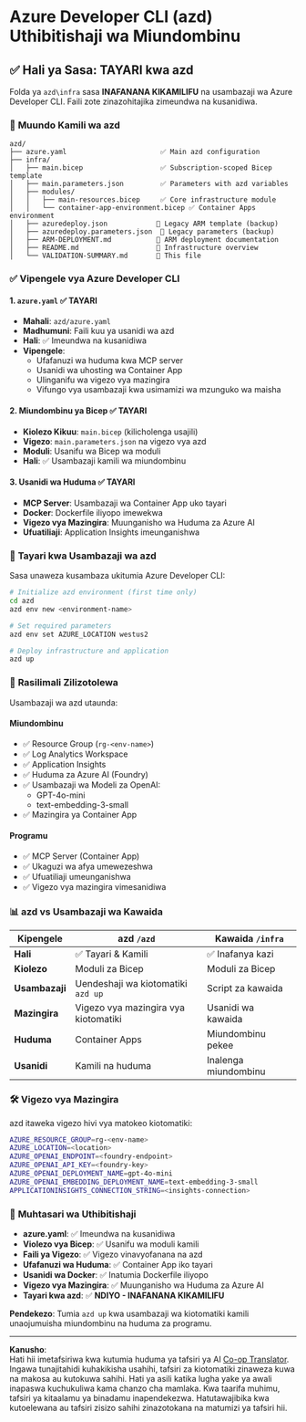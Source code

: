 <!--
CO_OP_TRANSLATOR_METADATA:
{
  "original_hash": "20ed201aa472e9936f4e0c5144626011",
  "translation_date": "2025-09-30T12:58:42+00:00",
  "source_file": "azd/infra/VALIDATION-SUMMARY.md",
  "language_code": "sw"
}
-->
# Azure Developer CLI (azd) Uthibitishaji wa Miundombinu

## ✅ **Hali ya Sasa: TAYARI kwa azd**

Folda ya `azd\infra` sasa **INAFANANA KIKAMILIFU** na usambazaji wa Azure Developer CLI. Faili zote zinazohitajika zimeundwa na kusanidiwa.

### 📁 **Muundo Kamili wa azd**
```
azd/
├── azure.yaml                       ✅ Main azd configuration
├── infra/
│   ├── main.bicep                   ✅ Subscription-scoped Bicep template
│   ├── main.parameters.json         ✅ Parameters with azd variables
│   ├── modules/
│   │   ├── main-resources.bicep     ✅ Core infrastructure module
│   │   └── container-app-environment.bicep ✅ Container Apps environment
│   ├── azuredeploy.json            📄 Legacy ARM template (backup)
│   ├── azuredeploy.parameters.json  📄 Legacy parameters (backup)
│   ├── ARM-DEPLOYMENT.md           📄 ARM deployment documentation
│   ├── README.md                   📄 Infrastructure overview
│   └── VALIDATION-SUMMARY.md       📝 This file
```

### ✅ **Vipengele vya Azure Developer CLI**

#### 1. `azure.yaml` ✅ **TAYARI**
- **Mahali**: `azd/azure.yaml`
- **Madhumuni**: Faili kuu ya usanidi wa azd
- **Hali**: ✅ Imeundwa na kusanidiwa
- **Vipengele**:
  - Ufafanuzi wa huduma kwa MCP server
  - Usanidi wa uhosting wa Container App
  - Ulinganifu wa vigezo vya mazingira
  - Vifungo vya usambazaji kwa usimamizi wa mzunguko wa maisha

#### 2. **Miundombinu ya Bicep** ✅ **TAYARI**
- **Kiolezo Kikuu**: `main.bicep` (kilicholenga usajili)
- **Vigezo**: `main.parameters.json` na vigezo vya azd
- **Moduli**: Usanifu wa Bicep wa moduli
- **Hali**: ✅ Usambazaji kamili wa miundombinu

#### 3. **Usanidi wa Huduma** ✅ **TAYARI**
- **MCP Server**: Usambazaji wa Container App uko tayari
- **Docker**: Dockerfile iliyopo imewekwa
- **Vigezo vya Mazingira**: Muunganisho wa Huduma za Azure AI
- **Ufuatiliaji**: Application Insights imeunganishwa

### 🚀 **Tayari kwa Usambazaji wa azd**

Sasa unaweza kusambaza ukitumia Azure Developer CLI:

```bash
# Initialize azd environment (first time only)
cd azd
azd env new <environment-name>

# Set required parameters
azd env set AZURE_LOCATION westus2

# Deploy infrastructure and application
azd up
```

### 🎯 **Rasilimali Zilizotolewa**

Usambazaji wa azd utaunda:

#### **Miundombinu** 
- ✅ Resource Group (`rg-<env-name>`)
- ✅ Log Analytics Workspace
- ✅ Application Insights
- ✅ Huduma za Azure AI (Foundry)
- ✅ Usambazaji wa Modeli za OpenAI:
  - GPT-4o-mini
  - text-embedding-3-small
- ✅ Mazingira ya Container App

#### **Programu**
- ✅ MCP Server (Container App)
- ✅ Ukaguzi wa afya umewezeshwa
- ✅ Ufuatiliaji umeunganishwa
- ✅ Vigezo vya mazingira vimesanidiwa

### 📊 **azd vs Usambazaji wa Kawaida**

| Kipengele | azd `/azd` | Kawaida `/infra` |
|-----------|------------|------------------|
| **Hali** | ✅ Tayari & Kamili | ✅ Inafanya kazi |
| **Kiolezo** | Moduli za Bicep | Moduli za Bicep |
| **Usambazaji** | Uendeshaji wa kiotomatiki `azd up` | Script za kawaida |
| **Mazingira** | Vigezo vya mazingira vya kiotomatiki | Usanidi wa kawaida |
| **Huduma** | Container Apps | Miundombinu pekee |
| **Usanidi** | Kamili na huduma | Inalenga miundombinu |

### 🛠️ **Vigezo vya Mazingira**

azd itaweka vigezo hivi vya matokeo kiotomatiki:

```bash
AZURE_RESOURCE_GROUP=rg-<env-name>
AZURE_LOCATION=<location>
AZURE_OPENAI_ENDPOINT=<foundry-endpoint>
AZURE_OPENAI_API_KEY=<foundry-key>
AZURE_OPENAI_DEPLOYMENT_NAME=gpt-4o-mini
AZURE_OPENAI_EMBEDDING_DEPLOYMENT_NAME=text-embedding-3-small
APPLICATIONINSIGHTS_CONNECTION_STRING=<insights-connection>
```

### 🚨 **Muhtasari wa Uthibitishaji**

- **azure.yaml**: ✅ Imeundwa na kusanidiwa
- **Violezo vya Bicep**: ✅ Usanifu wa moduli kamili
- **Faili ya Vigezo**: ✅ Vigezo vinavyofanana na azd
- **Ufafanuzi wa Huduma**: ✅ Container App iko tayari
- **Usanidi wa Docker**: ✅ Inatumia Dockerfile iliyopo
- **Vigezo vya Mazingira**: ✅ Muunganisho wa Huduma za Azure AI
- **Tayari kwa azd**: ✅ **NDIYO - INAFANANA KIKAMILIFU**

**Pendekezo**: Tumia `azd up` kwa usambazaji wa kiotomatiki kamili unaojumuisha miundombinu na huduma za programu.

---

**Kanusho**:  
Hati hii imetafsiriwa kwa kutumia huduma ya tafsiri ya AI [Co-op Translator](https://github.com/Azure/co-op-translator). Ingawa tunajitahidi kuhakikisha usahihi, tafsiri za kiotomatiki zinaweza kuwa na makosa au kutokuwa sahihi. Hati ya asili katika lugha yake ya awali inapaswa kuchukuliwa kama chanzo cha mamlaka. Kwa taarifa muhimu, tafsiri ya kitaalamu ya binadamu inapendekezwa. Hatutawajibika kwa kutoelewana au tafsiri zisizo sahihi zinazotokana na matumizi ya tafsiri hii.